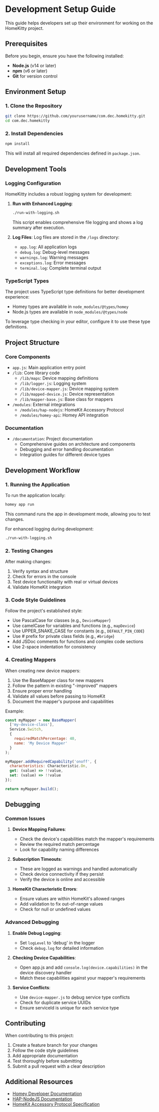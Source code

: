 # Development Setup Guide

This guide helps developers set up their environment for working on the HomeKitty project.

## Prerequisites

Before you begin, ensure you have the following installed:

- **Node.js** (v14 or later)
- **npm** (v6 or later)
- **Git** for version control

## Environment Setup

### 1. Clone the Repository

```bash
git clone https://github.com/yourusername/com.dec.homekitty.git
cd com.dec.homekitty
```

### 2. Install Dependencies

```bash
npm install
```

This will install all required dependencies defined in `package.json`.

## Development Tools

### Logging Configuration

HomeKitty includes a robust logging system for development:

1. **Run with Enhanced Logging**:
   ```bash
   ./run-with-logging.sh
   ```
   This script enables comprehensive file logging and shows a log summary after execution.

2. **Log Files**:
   Log files are stored in the `/logs` directory:
   - `app.log`: All application logs
   - `debug.log`: Debug-level messages
   - `warnings.log`: Warning messages
   - `exceptions.log`: Error messages
   - `terminal.log`: Complete terminal output

### TypeScript Types

The project uses TypeScript type definitions for better development experience:

- Homey types are available in `node_modules/@types/homey`
- Node.js types are available in `node_modules/@types/node`

To leverage type checking in your editor, configure it to use these type definitions.

## Project Structure

### Core Components

- `app.js`: Main application entry point
- `/lib`: Core library code
  - `/lib/maps`: Device mapping definitions
  - `/lib/logger.js`: Logging system
  - `/lib/device-mapper.js`: Device mapping system
  - `/lib/mapped-device.js`: Device representation
  - `/lib/mapper-base.js`: Base class for mappers
- `/modules`: External integrations
  - `/modules/hap-nodejs`: HomeKit Accessory Protocol
  - `/modules/homey-api`: Homey API integration

### Documentation

- `/documentation`: Project documentation
  - Comprehensive guides on architecture and components
  - Debugging and error handling documentation
  - Integration guides for different device types

## Development Workflow

### 1. Running the Application

To run the application locally:

```bash
homey app run
```

This command runs the app in development mode, allowing you to test changes.

For enhanced logging during development:

```bash
./run-with-logging.sh
```

### 2. Testing Changes

After making changes:

1. Verify syntax and structure
2. Check for errors in the console
3. Test device functionality with real or virtual devices
4. Validate HomeKit integration

### 3. Code Style Guidelines

Follow the project's established style:

- Use PascalCase for classes (e.g., `DeviceMapper`)
- Use camelCase for variables and functions (e.g., `mapDevice`)
- Use UPPER_SNAKE_CASE for constants (e.g., `DEFAULT_PIN_CODE`)
- Use # prefix for private class fields (e.g., `#bridge`)
- Add JSDoc comments for functions and complex code sections
- Use 2-space indentation for consistency

### 4. Creating Mappers

When creating new device mappers:

1. Use the BaseMapper class for new mappers
2. Follow the pattern in existing "-improved" mappers
3. Ensure proper error handling
4. Validate all values before passing to HomeKit
5. Document the mapper's purpose and capabilities

Example:
```javascript
const myMapper = new BaseMapper(
  ['my-device-class'],
  Service.Switch,
  {
    requiredMatchPercentage: 40,
    name: 'My Device Mapper'
  }
);

myMapper.addRequiredCapability('onoff', {
  characteristics: Characteristic.On,
  get: (value) => !!value,
  set: (value) => !!value
});

return myMapper.build();
```

## Debugging

### Common Issues

1. **Device Mapping Failures**:
   - Check the device's capabilities match the mapper's requirements
   - Review the required match percentage
   - Look for capability naming differences

2. **Subscription Timeouts**:
   - These are logged as warnings and handled automatically
   - Check device connectivity if they persist
   - Verify the device is online and accessible

3. **HomeKit Characteristic Errors**:
   - Ensure values are within HomeKit's allowed ranges
   - Add validation to fix out-of-range values
   - Check for null or undefined values

### Advanced Debugging

1. **Enable Debug Logging**:
   - Set `logLevel` to 'debug' in the logger
   - Check `debug.log` for detailed information

2. **Checking Device Capabilities**:
   - Open app.js and add `console.log(device.capabilities)` in the device discovery handler
   - Match these capabilities against your mapper's requirements

3. **Service Conflicts**:
   - Use `device-mapper.js` to debug service type conflicts
   - Check for duplicate service UUIDs
   - Ensure serviceId is unique for each service type

## Contributing

When contributing to this project:

1. Create a feature branch for your changes
2. Follow the code style guidelines
3. Add appropriate documentation
4. Test thoroughly before submitting
5. Submit a pull request with a clear description

## Additional Resources

- [Homey Developer Documentation](https://developer.athom.com/)
- [HAP-NodeJS Documentation](https://github.com/homebridge/HAP-NodeJS)
- [HomeKit Accessory Protocol Specification](https://developer.apple.com/homekit/)